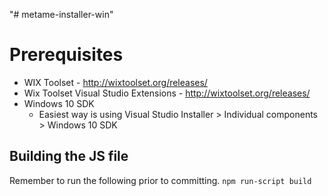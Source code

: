 "# metame-installer-win" 

# Prerequisites
- WIX Toolset - http://wixtoolset.org/releases/
- Wix Toolset Visual Studio Extensions -  http://wixtoolset.org/releases/
- Windows 10 SDK 
  - Easiest way is using Visual Studio Installer > Individual components > Windows 10 SDK

## Building the JS file
Remember to run the following prior to committing.
`npm run-script build`